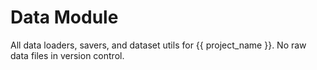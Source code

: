# Data Module

All data loaders, savers, and dataset utils for {{ project_name }}.
No raw data files in version control.
